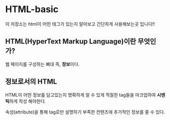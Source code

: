 # HTML-basic

이 저장소는 html이 어떤 태그가 있는지 알아보고 간단하게 사용해보는곳 입니다!!



## HTML(HyperText Markup Language)이란 무엇인가?

웹 페이지를 구성하는 뼈대 즉, **정보**이다.


## 정보로서의 HTML

HTML이 어떤 정보를 담고있는지 명확하게 알 수 있게 적절한 tag들을 마크업하여 **시멘틱**하게 작성 해야한다.

속성(attribute)을 통해 tag로만 설명하기 부족한 컨텐츠에 추가적인 정보를 줄 수 있다.



